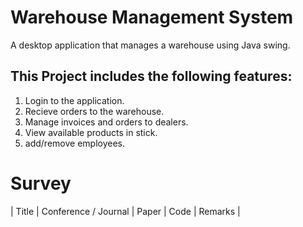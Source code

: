 # Warehouse Management System

A desktop application that manages a warehouse using Java swing. 

## This Project includes the following features:
1. Login to the application.
2. Recieve orders to the warehouse.
3. Manage invoices and orders to dealers.
4. View available products in stick.
5. add/remove employees.

# Survey

| Title                                       | Conference / Journal | Paper                                     | Code                                        | Remarks   |
